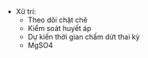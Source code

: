 - Xử trí:  
	- Theo dõi chặt chẽ  
	- Kiểm soát huyết áp  
	- Dự kiến thời gian chấm dứt thai kỳ  
	- MgSO4